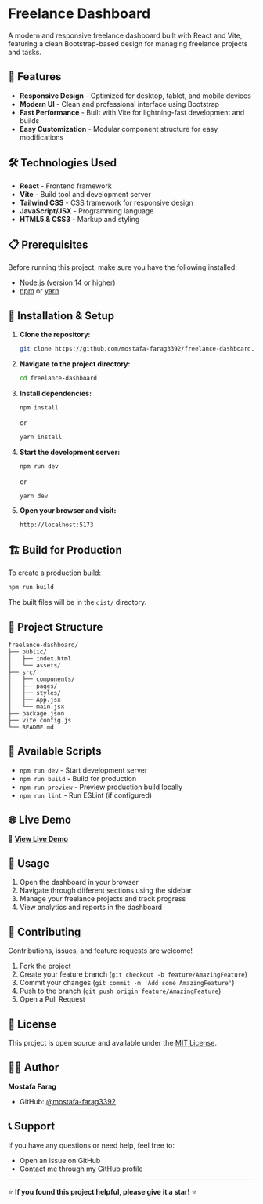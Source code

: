 # Freelance Dashboard

A modern and responsive freelance dashboard built with React and Vite, featuring a clean Bootstrap-based design for managing freelance projects and tasks.

## 🚀 Features

- **Responsive Design** - Optimized for desktop, tablet, and mobile devices
- **Modern UI** - Clean and professional interface using Bootstrap
- **Fast Performance** - Built with Vite for lightning-fast development and builds
- **Easy Customization** - Modular component structure for easy modifications

## 🛠️ Technologies Used

- **React** - Frontend framework
- **Vite** - Build tool and development server
- **Tailwind CSS** - CSS framework for responsive design
- **JavaScript/JSX** - Programming language
- **HTML5 & CSS3** - Markup and styling

## 📋 Prerequisites

Before running this project, make sure you have the following installed:

- [Node.js](https://nodejs.org/) (version 14 or higher)
- [npm](https://www.npmjs.com/) or [yarn](https://yarnpkg.com/)

## 🔧 Installation & Setup

1. **Clone the repository:**
   ```bash
   git clone https://github.com/mostafa-farag3392/freelance-dashboard.git
   ```

2. **Navigate to the project directory:**
   ```bash
   cd freelance-dashboard
   ```

3. **Install dependencies:**
   ```bash
   npm install
   ```
   or
   ```bash
   yarn install
   ```

4. **Start the development server:**
   ```bash
   npm run dev
   ```
   or
   ```bash
   yarn dev
   ```

5. **Open your browser and visit:**
   ```
   http://localhost:5173
   ```

## 🏗️ Build for Production

To create a production build:

```bash
npm run build
```

The built files will be in the `dist/` directory.

## 📁 Project Structure

```
freelance-dashboard/
├── public/
│   ├── index.html
│   └── assets/
├── src/
│   ├── components/
│   ├── pages/
│   ├── styles/
│   ├── App.jsx
│   └── main.jsx
├── package.json
├── vite.config.js
└── README.md
```

## 🎯 Available Scripts

- `npm run dev` - Start development server
- `npm run build` - Build for production
- `npm run preview` - Preview production build locally
- `npm run lint` - Run ESLint (if configured)

## 🌐 Live Demo

🔗 **[View Live Demo](https://your-netlify-url.netlify.app)**

## 📝 Usage

1. Open the dashboard in your browser
2. Navigate through different sections using the sidebar
3. Manage your freelance projects and track progress
4. View analytics and reports in the dashboard

## 🤝 Contributing

Contributions, issues, and feature requests are welcome!

1. Fork the project
2. Create your feature branch (`git checkout -b feature/AmazingFeature`)
3. Commit your changes (`git commit -m 'Add some AmazingFeature'`)
4. Push to the branch (`git push origin feature/AmazingFeature`)
5. Open a Pull Request

## 📄 License

This project is open source and available under the [MIT License](LICENSE).

## 👨‍💻 Author

**Mostafa Farag**
- GitHub: [@mostafa-farag3392](https://github.com/mostafa-farag3392)

## 📞 Support

If you have any questions or need help, feel free to:
- Open an issue on GitHub
- Contact me through my GitHub profile

---

⭐ **If you found this project helpful, please give it a star!** ⭐
